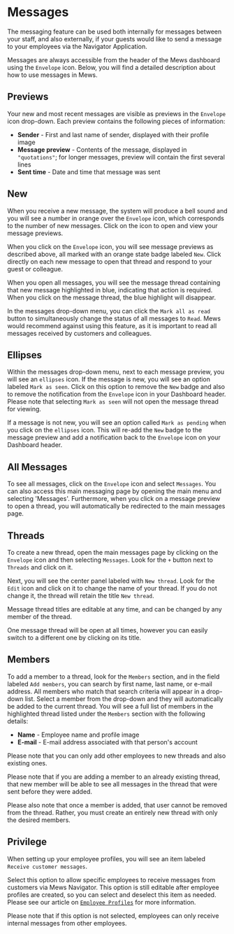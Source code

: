 # Messages

The messaging feature can be used both internally for messages between your staff, and also externally, if your guests would like to send a message to your employees via the Navigator Application.

Messages are always accessible from the header of the Mews dashboard using the `Envelope` icon. Below, you will find a detailed description about how to use messages in Mews.

## Previews

Your new and most recent messages are visible as previews in the `Envelope` icon drop-down. Each preview contains the following pieces of information:

* **Sender** - First and last name of sender, displayed with their profile image
* **Message preview** - Contents of the message, displayed in `"quotations"`; for longer messages, preview will contain the first several lines
* **Sent time** - Date and time that message was sent

## New

When you receive a new message, the system will produce a bell sound and you will see a number in orange over the `Envelope` icon, which corresponds to the number of new messages. Click on the icon to open and view your message previews.

When you click on the `Envelope` icon, you will see message previews as described above, all marked with an orange state badge labeled `New`. Click directly on each new message to open that thread and respond to your guest or colleague.

When you open all messages, you will see the message thread containing that new message highlighted in blue, indicating that action is required. When you click on the message thread, the blue highlight will disappear.

In the messages drop-down menu, you can click the `Mark all as read` button to simultaneously change the status of all messages to `Read`. Mews would recommend against using this feature, as it is important to read all messages received by customers and colleagues.

## Ellipses

Within the messages drop-down menu, next to each message preview, you will see an `ellipses` icon. If the message is new, you will see an option labeled `Mark as seen`. Click on this option to remove the `New` badge and also to remove the notification from the `Envelope` icon in your Dashboard header. Please note that selecting `Mark as seen` will not open the message thread for viewing.

If a message is not new, you will see an option called `Mark as pending` when you click on the `ellipses` icon. This will re-add the `New` badge to the message preview and add a notification back to the `Envelope` icon on your Dashboard header.

## All Messages

To see all messages, click on the `Envelope` icon and select `Messages`. You can also access this main messaging page by opening the main menu and selecting 'Messages'. Furthermore, when you click on a message preview to open a thread, you will automatically be redirected to the main messages page.

## Threads

To create a new thread, open the main messages page by clicking on the `Envelope` icon and then selecting `Messages`. Look for the `+` button next to `Threads` and click on it.

Next, you will see the center panel labeled with `New thread`. Look for the `Edit` icon and click on it to change the name of your thread. If you do not change it, the thread will retain the title `New thread`.

Message thread titles are editable at any time, and can be changed by any member of the thread.

One message thread will be open at all times, however you can easily switch to a different one by clicking on its title.

## Members

To add a member to a thread, look for the `Members` section, and in the field labeled `Add members`, you can search by first name, last name, or e-mail address. All members who match that search criteria will appear in a drop-down list. Select a member from the drop-down and they will automatically be added to the current thread. You will see a full list of members in the highlighted thread listed under the `Members` section with the following details:

* **Name** - Employee name and profile image
* **E-mail** - E-mail address associated with that person's account 

Please note that you can only add other employees to new threads and also existing ones.

Please note that if you are adding a member to an already existing thread, that new member will be able to see all messages in the thread that were sent before they were added.

Please also note that once a member is added, that user cannot be removed from the thread. Rather, you must create an entirely new thread with only the desired members.

## Privilege

When setting up your employee profiles, you will see an item labeled `Receive customer messages`.

Select this option to allow specific employees to receive messages from customers via Mews Navigator. This option is still editable after employee profiles are created, so you can select and deselect this item as needed. Please see our article on [`Employee Profiles`](https://github.com/MewsSystems/gitbook-guide/tree/cd142b0433c9bd9654d3a4d413c69a153f6dd3d9/profiles/employee-profile.md) for more information.

Please note that if this option is not selected, employees can only receive internal messages from other employees.

